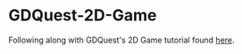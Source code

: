# GDQuest-2D-Game

Following along with GDQuest's 2D Game tutorial found [here](https://www.youtube.com/watch?v=GwCiGixlqiU&list=TLGGqk6o1A_tfUwyOTEyMjAyMw).
